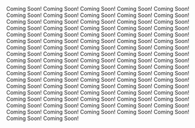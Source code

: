 Coming Soon! 
Coming Soon! 
Coming Soon! 
Coming Soon! 
Coming Soon! 
Coming Soon! 
Coming Soon! 
Coming Soon! 
Coming Soon! 
Coming Soon! 
Coming Soon! 
Coming Soon! 
Coming Soon! 
Coming Soon! 
Coming Soon! 
Coming Soon! 
Coming Soon! 
Coming Soon! 
Coming Soon! 
Coming Soon! 
Coming Soon! 
Coming Soon! 
Coming Soon! 
Coming Soon! 
Coming Soon! 
Coming Soon! 
Coming Soon! 
Coming Soon! 
Coming Soon! 
Coming Soon! 
Coming Soon! 
Coming Soon! 
Coming Soon! 
Coming Soon! 
Coming Soon! 
Coming Soon! 
Coming Soon! 
Coming Soon! 
Coming Soon! 
Coming Soon! 
Coming Soon! 
Coming Soon! 
Coming Soon! 
Coming Soon! 
Coming Soon! 
Coming Soon! 
Coming Soon! 
Coming Soon! 
Coming Soon! 
Coming Soon! 
Coming Soon! 
Coming Soon! 
Coming Soon! 
Coming Soon! 
Coming Soon! 
Coming Soon! 
Coming Soon! 
Coming Soon! 
Coming Soon! 
Coming Soon! 
Coming Soon! 
Coming Soon! 
Coming Soon! 
Coming Soon! 
Coming Soon! 
Coming Soon! 
Coming Soon! 
Coming Soon! 
Coming Soon! 
Coming Soon! 
Coming Soon! 
Coming Soon! 
Coming Soon! 
Coming Soon! 
Coming Soon! 
Coming Soon! 
Coming Soon! 
Coming Soon! 
Coming Soon! 
Coming Soon! 
Coming Soon! 
Coming Soon! 
Coming Soon! 
Coming Soon! 
Coming Soon! 
Coming Soon! 
Coming Soon! 